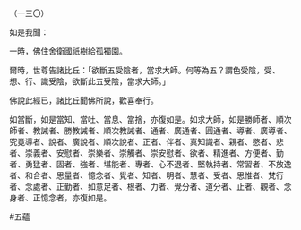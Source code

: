 （一三〇）

如是我聞：

一時，佛住舍衛國祇樹給孤獨園。

爾時，世尊告諸比丘：「欲斷五受陰者，當求大師。何等為五？謂色受陰，受、想、行、識受陰，欲斷此五受陰，當求大師。」

佛說此經已，諸比丘聞佛所說，歡喜奉行。

如當斷，如是當知、當吐、當息、當捨，亦復如是。如求大師，如是勝師者、順次師者、教誡者、勝教誡者、順次教誡者、通者、廣通者、圓通者、導者、廣導者、究竟導者、說者、廣說者、順次說者、正者、伴者、真知識者、親者、愍者、悲者、崇義者、安慰者、崇樂者、崇觸者、崇安慰者、欲者、精進者、方便者、勤者、勇猛者、固者、強者、堪能者、專者、心不退者、堅執持者、常習者、不放逸者、和合者、思量者、憶念者、覺者、知者、明者、慧者、受者、思惟者、梵行者、念處者、正勤者、如意足者、根者、力者、覺分者、道分者、止者、觀者、念身者、正憶念者，亦復如是。



#五蘊

